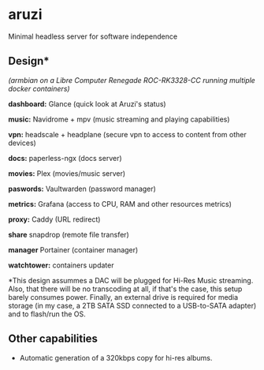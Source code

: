 # aruzi
Minimal headless server for software independence

## Design*
_(armbian on a Libre Computer Renegade ROC-RK3328-CC running multiple docker containers)_

**dashboard:** Glance (quick look at Aruzi's status)

 **music:** Navidrome + mpv (music streaming and playing capabilities)
 
 **vpn:** headscale + headplane (secure vpn to access to content from other devices)
 
 **docs:** paperless-ngx (docs server)
 
 **movies:** Plex (movies/music server)

 **paswords:** Vaultwarden (password manager)

 **metrics:** Grafana (access to CPU, RAM and other resources metrics)

 **proxy:** Caddy (URL redirect)

 **share** snapdrop (remote file transfer)

 **manager** Portainer (container manager)
 
 **watchtower:** containers updater

*This design assummes a DAC will be plugged for Hi-Res Music streaming. Also, that there will be no transcoding at all, if that's the case, this setup barely consumes power. Finally, an external drive is required for media storage (in my case, a 2TB SATA SSD connected to a USB-to-SATA adapter) and to flash/run the OS.

 ## Other capabilities

 - Automatic generation of a 320kbps copy for hi-res albums.


